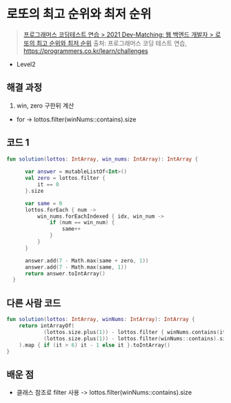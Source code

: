 # 로또의 최고 순위와 최저 순위

> [프로그래머스 코딩테스트 연습 > 2021 Dev-Matching: 웹 백엔드 개발자 > 로또의 최고 순위와 최저 순위](https://programmers.co.kr/learn/courses/30/lessons/77484)
> 출처: 프로그래머스 코딩 테스트 연습, https://programmers.co.kr/learn/challenges

- Level2

## 해결 과정

1. win, zero 구한뒤 계산
 - for -> lottos.filter(winNums::contains).size

## 코드 1

```kotlin
fun solution(lottos: IntArray, win_nums: IntArray): IntArray {
        
      var answer = mutableListOf<Int>()
      val zero = lottos.filter {
          it == 0
      }.size

      var same = 0
      lottos.forEach { num ->
          win_nums.forEachIndexed { idx, win_num ->
              if (num == win_num) {
                  same++
              }
          }
      }

      answer.add(7 - Math.max(same + zero, 1))
      answer.add(7 - Math.max(same, 1))
      return answer.toIntArray()
  }
```

## 다른 사람 코드 
```kotlin
fun solution(lottos: IntArray, winNums: IntArray): IntArray {
    return intArrayOf(
            (lottos.size.plus(1)) - lottos.filter { winNums.contains(it) || it == 0 }.size,
            (lottos.size.plus(1)) - lottos.filter(winNums::contains).size
    ).map { if (it > 6) it - 1 else it }.toIntArray()
}
```

## 배운 점

- 클래스 참조로 filter 사용 -> lottos.filter(winNums::contains).size


